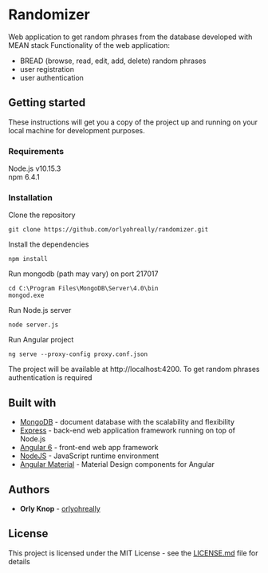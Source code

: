 # Randomizer

Web application to get random phrases from the database developed with MEAN stack
Functionality of the web application:

- BREAD (browse, read, edit, add, delete) random phrases
- user registration
- user authentication

## Getting started

These instructions will get you a copy of the project up and running on your local machine for development purposes.

### Requirements

Node.js v10.15.3  
npm 6.4.1

### Installation

Clone the repository

```
git clone https://github.com/orlyohreally/randomizer.git
```

Install the dependencies

```
npm install
```

Run mongodb (path may vary) on port 217017

```
cd C:\Program Files\MongoDB\Server\4.0\bin
mongod.exe
```

Run Node.js server

```
node server.js
```

Run Angular project

```
ng serve --proxy-config proxy.conf.json
```

The project will be available at http://localhost:4200. To get random phrases authentication is required

## Built with

- [MongoDB](https://www.mongodb.com) - document database with the scalability and flexibility
- [Express](https://expressjs.com/) - back-end web application framework running on top of Node.js
- [Angular 6](https://angular.io/) - front-end web app framework
- [NodeJS](https://nodejs.org/) - JavaScript runtime environment
- [Angular Material](https://material.angular.io) - Material Design components for Angular

## Authors

- **Orly Knop** - [orlyohreally](https://github.com/orlyohreally)

## License

This project is licensed under the MIT License - see the [LICENSE.md](LICENSE) file for details
